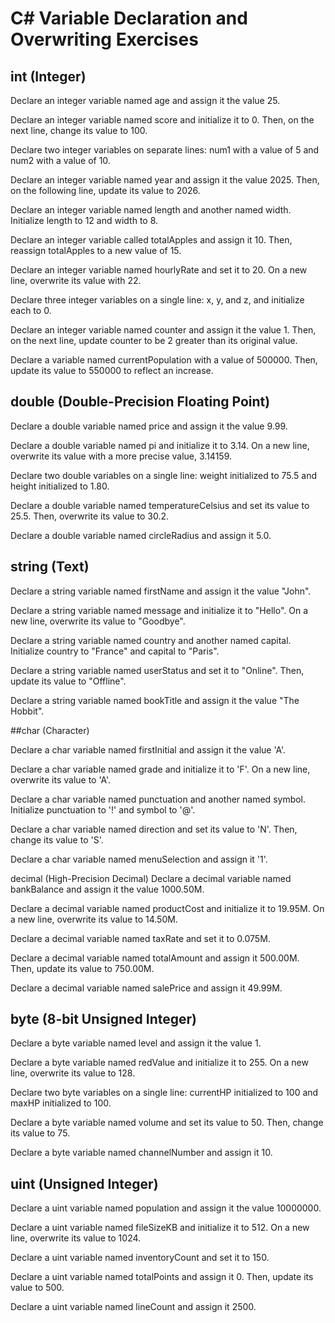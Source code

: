 # C# Variable Declaration and Overwriting Exercises

## int (Integer)

Declare an integer variable named age and assign it the value 25.

Declare an integer variable named score and initialize it to 0. Then, on the next line, change its value to 100.

Declare two integer variables on separate lines: num1 with a value of 5 and num2 with a value of 10.

Declare an integer variable named year and assign it the value 2025. Then, on the following line, update its value to 2026.

Declare an integer variable named length and another named width. Initialize length to 12 and width to 8.

Declare an integer variable called totalApples and assign it 10. Then, reassign totalApples to a new value of 15.

Declare an integer variable named hourlyRate and set it to 20. On a new line, overwrite its value with 22.

Declare three integer variables on a single line: x, y, and z, and initialize each to 0.

Declare an integer variable named counter and assign it the value 1. Then, on the next line, update counter to be 2 greater than its original value.

Declare a variable named currentPopulation with a value of 500000. Then, update its value to 550000 to reflect an increase.

## double (Double-Precision Floating Point)

Declare a double variable named price and assign it the value 9.99.

Declare a double variable named pi and initialize it to 3.14. On a new line, overwrite its value with a more precise value, 3.14159.

Declare two double variables on a single line: weight initialized to 75.5 and height initialized to 1.80.

Declare a double variable named temperatureCelsius and set its value to 25.5. Then, overwrite its value to 30.2.

Declare a double variable named circleRadius and assign it 5.0.

## string (Text)

Declare a string variable named firstName and assign it the value "John".

Declare a string variable named message and initialize it to "Hello". On a new line, overwrite its value to "Goodbye".

Declare a string variable named country and another named capital. Initialize country to "France" and capital to "Paris".

Declare a string variable named userStatus and set it to "Online". Then, update its value to "Offline".

Declare a string variable named bookTitle and assign it the value "The Hobbit".

##char (Character)

Declare a char variable named firstInitial and assign it the value 'A'.

Declare a char variable named grade and initialize it to 'F'. On a new line, overwrite its value to 'A'.

Declare a char variable named punctuation and another named symbol. Initialize punctuation to '!' and symbol to '@'.

Declare a char variable named direction and set its value to 'N'. Then, change its value to 'S'.

Declare a char variable named menuSelection and assign it '1'.

decimal (High-Precision Decimal)
Declare a decimal variable named bankBalance and assign it the value 1000.50M.

Declare a decimal variable named productCost and initialize it to 19.95M. On a new line, overwrite its value to 14.50M.

Declare a decimal variable named taxRate and set it to 0.075M.

Declare a decimal variable named totalAmount and assign it 500.00M. Then, update its value to 750.00M.

Declare a decimal variable named salePrice and assign it 49.99M.

## byte (8-bit Unsigned Integer)

Declare a byte variable named level and assign it the value 1.

Declare a byte variable named redValue and initialize it to 255. On a new line, overwrite its value to 128.

Declare two byte variables on a single line: currentHP initialized to 100 and maxHP initialized to 100.

Declare a byte variable named volume and set its value to 50. Then, change its value to 75.

Declare a byte variable named channelNumber and assign it 10.

## uint (Unsigned Integer)

Declare a uint variable named population and assign it the value 10000000.

Declare a uint variable named fileSizeKB and initialize it to 512. On a new line, overwrite its value to 1024.

Declare a uint variable named inventoryCount and set it to 150.

Declare a uint variable named totalPoints and assign it 0. Then, update its value to 500.

Declare a uint variable named lineCount and assign it 2500.

